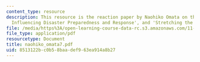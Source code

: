 ```yaml
---
content_type: resource
description: This resource is the reaction paper by Naohiko Omata on the topic 'Factors
  Influencing Disaster Preparedness and Response', and 'Stretching the Bonds'.
file: /media/https%3A/open-learning-course-data-rc.s3.amazonaws.com/11-941-disaster-vulnerability-and-resilience-spring-2005/8513122bc0b58baadef963ea914a8b27_naohiko_omata7.pdf
file_type: application/pdf
resourcetype: Document
title: naohiko_omata7.pdf
uid: 8513122b-c0b5-8baa-def9-63ea914a8b27
---
```

